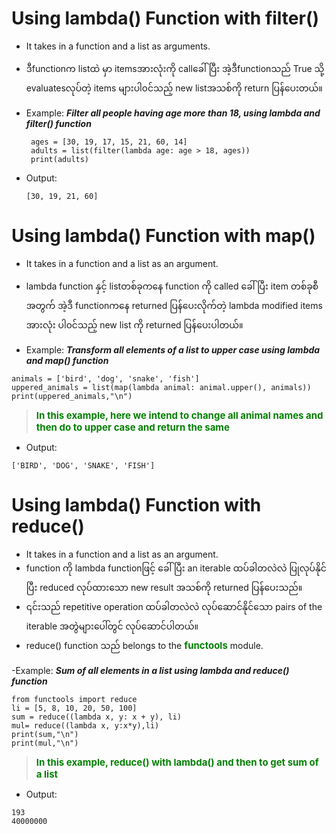 # Using lambda() Function with filter()
- It takes in a function and a list as arguments.
- ဒီfunctionက listထဲ မှာ itemsအားလုံးကို callခေါ်ပြီး အဲ့ဒီfunctionသည် True သို့ evaluatesလုပ်တဲ့ items များပါ၀င်သည့် new listအသစ်ကို return ပြန်ပေးတယ်။

- Example: ***Filter all people having age more than 18, using lambda and filter() function***
   ``` 
    ages = [30, 19, 17, 15, 21, 60, 14]
    adults = list(filter(lambda age: age > 18, ages))
    print(adults)
   ```
- Output:
   ```
   [30, 19, 21, 60]
   ```
# Using lambda() Function with map()
- It takes in a function and a list as an argument.
- lambda function နှင့် listတစ်ခုကနေ function ကို called ခေါ်ပြီး item တစ်ခုစီအတွက် အဲ့ဒီ functionကနေ returned ပြန်ပေးလိုက်တဲ့ lambda modified items အားလုံး ပါ၀င်သည့် new list ကို returned ပြန်ပေးပါတယ်။

- Example: ***Transform all elements of a list to upper case using lambda and map() function***
```
animals = ['bird', 'dog', 'snake', 'fish']
uppered_animals = list(map(lambda animal: animal.upper(), animals))
print(uppered_animals,"\n")
```
> <span style="color:green;font-weight:700;font-size:15px">In this example, here we intend to change all animal names
> and then do to upper case and return the same </span>
- Output:
```
['BIRD', 'DOG', 'SNAKE', 'FISH']
```

# Using lambda() Function with reduce()
- It takes in a function and a list as an argument.
- function ကို lambda functionဖြင့် ခေါ်ပြီး an iterable ထပ်ခါတလဲလဲ ပြုလုပ်နိုင်ပြီး reduced လုပ်ထားသော new result အသစ်ကို returned ပြန်ပေးသည်။ 
- ၎င်းသည် repetitive operation ထပ်ခါတလဲလဲ လုပ်ဆောင်နိုင်သော pairs of the iterable အတွဲများပေါ်တွင် လုပ်ဆောင်ပါတယ်။ 
- reduce() function သည် belongs to the  <span style="color:green;font-weight:700;font-size:15px">functools</span> module.

-Example: ***Sum of all elements in a list using lambda and reduce() function***
```
from functools import reduce
li = [5, 8, 10, 20, 50, 100]
sum = reduce((lambda x, y: x + y), li)
mul= reduce((lambda x, y:x*y),li)
print(sum,"\n")
print(mul,"\n")
```
> <span style="color:green;font-weight:700;font-size:15px">In this example, reduce() with lambda()
and then to get sum of a list </span>
- Output:
```
193 
40000000
```
